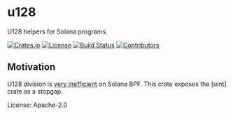 # u128

U128 helpers for Solana programs.

[![Crates.io](https://img.shields.io/crates/v/u128)](https://crates.io/crates/u128)
[![License](https://img.shields.io/crates/l/u128)](https://github.com/saber-hq/u128/blob/master/LICENSE.txt)
[![Build Status](https://img.shields.io/github/workflow/status/saber-hq/u128/Rust/master)](https://github.com/saber-hq/u128/actions/workflows/rust.yml?query=branch%3Amaster)
[![Contributors](https://img.shields.io/github/contributors/saber-hq/u128)](https://github.com/saber-hq/u128/graphs/contributors)

## Motivation

U128 division is [very inefficient](https://github.com/solana-labs/solana/issues/19549) on
Solana BPF. This crate exposes the [uint] crate as a stopgap.

License: Apache-2.0
